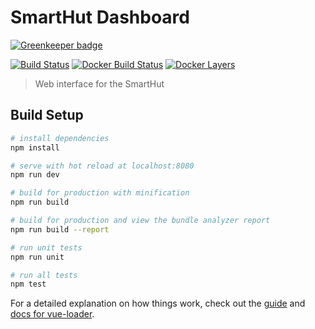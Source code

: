 # SmartHut Dashboard

[![Greenkeeper badge](https://badges.greenkeeper.io/smarthut/dashboard.svg)](https://greenkeeper.io/)

[![Build Status](https://travis-ci.org/smarthut/dashboard.svg?branch=master)](https://travis-ci.org/smarthut/dashboard)
[![Docker Build Status](https://img.shields.io/docker/build/smarthut/dashboard.svg)](https://hub.docker.com/r/smarthut/dashboard/)
[![Docker Layers](https://images.microbadger.com/badges/image/smarthut/dashboard.svg)](https://microbadger.com/images/smarthut/dashboard)

> Web interface for the SmartHut

## Build Setup

``` bash
# install dependencies
npm install

# serve with hot reload at localhost:8080
npm run dev

# build for production with minification
npm run build

# build for production and view the bundle analyzer report
npm run build --report

# run unit tests
npm run unit

# run all tests
npm test
```

For a detailed explanation on how things work, check out the [guide](http://vuejs-templates.github.io/webpack/) and [docs for vue-loader](http://vuejs.github.io/vue-loader).
